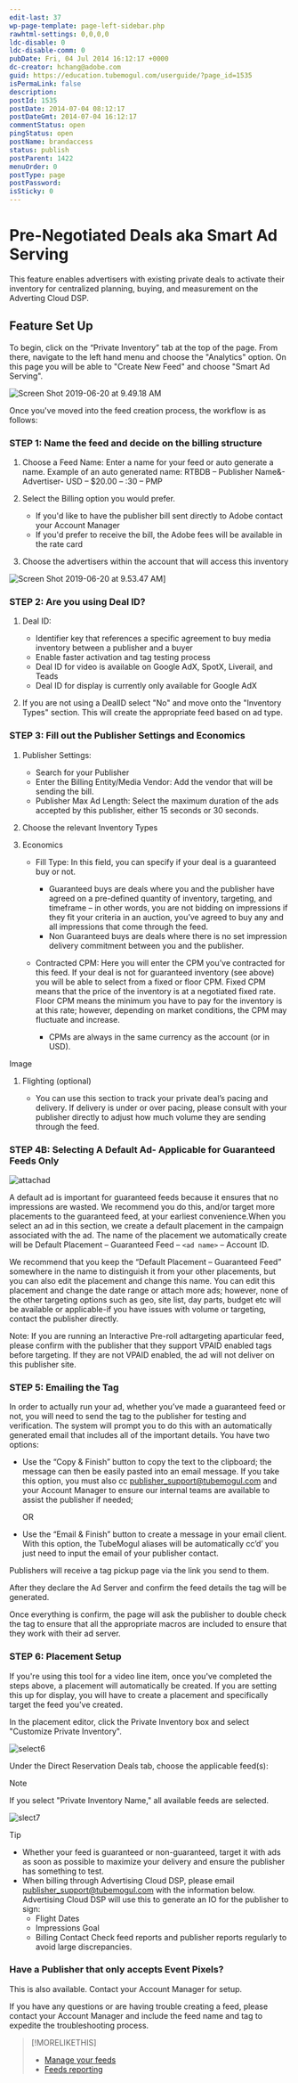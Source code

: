 ```yaml
---
edit-last: 37
wp-page-template: page-left-sidebar.php
rawhtml-settings: 0,0,0,0
ldc-disable: 0
ldc-disable-comm: 0
pubDate: Fri, 04 Jul 2014 16:12:17 +0000
dc-creator: hchang@adobe.com
guid: https://education.tubemogul.com/userguide/?page_id=1535
isPermaLink: false
description: 
postId: 1535
postDate: 2014-07-04 08:12:17
postDateGmt: 2014-07-04 16:12:17
commentStatus: open
pingStatus: open
postName: brandaccess
status: publish
postParent: 1422
menuOrder: 0
postType: page
postPassword: 
isSticky: 0
---
```


# Pre-Negotiated Deals aka Smart Ad Serving

This feature enables advertisers with existing private deals to activate their inventory for centralized planning, buying, and measurement on the Adverting Cloud DSP.

## Feature Set Up

To begin, click on the “Private Inventory” tab at the top of the page. From there, navigate to the left hand menu and choose the "Analytics" option. On this page you will be able to "Create New Feed" and choose "Smart Ad Serving".

![Screen Shot 2019-06-20 at 9.49.18 AM](assets/screen-shot-2019-06-20-at-9.49.18-am-1024x214.png)

Once you've moved into the feed creation process, the workflow is as follows:

### STEP 1: Name the feed and decide on the billing structure

1. Choose a Feed Name: Enter a name for your feed or auto generate a name. Example of an auto generated name: RTBDB – Publisher Name&- Advertiser- USD – $20.00 – :30 – PMP
1. Select the Billing option you would prefer.

    * If you'd like to have the publisher bill sent directly to Adobe contact your Account Manager
    * If you'd prefer to receive the bill, the Adobe fees will be available in the rate card

1. Choose the advertisers within the account that will access this inventory

![Screen Shot 2019-06-20 at 9.53.47 AM](assets/screen-shot-2019-06-20-at-9.53.47-am.png)]

### STEP 2: Are you using Deal ID?

1. Deal ID:

    * Identifier key that references a specific agreement to buy media inventory between a publisher and a buyer
    * Enable faster activation and tag testing process
    * Deal ID for video is available on Google AdX, SpotX, Liverail, and Teads
    * Deal ID for display is currently only available for Google AdX

1. If you are not using a DealID select "No" and move onto the "Inventory Types" section. This will create the appropriate feed based on ad type.

### STEP 3: Fill out the Publisher Settings and Economics

1. Publisher Settings:

    * Search for your Publisher
    * Enter the Billing Entity/Media Vendor: Add the vendor that will be sending the bill.
    * Publisher Max Ad Length: Select the maximum duration of the ads accepted by this publisher, either 15 seconds or 30 seconds.

1. Choose the relevant Inventory Types
1. Economics

    * Fill Type: In this field, you can specify if your deal is a guaranteed buy or not.

        * Guaranteed buys are deals where you and the publisher have agreed on a pre-defined quantity of inventory, targeting, and timeframe – in other words, you are not bidding on impressions if they fit your criteria in an auction, you’ve agreed to buy any and all impressions that come through the feed.
        * Non Guaranteed buys are deals where there is no set impression delivery commitment between you and the publisher.

    * Contracted CPM: Here you will enter the CPM you’ve contracted for this feed. If your deal is not for guaranteed inventory (see above) you will be able to select from a fixed or floor CPM. Fixed CPM means that the price of the inventory is at a negotiated fixed rate. Floor CPM means the minimum you have to pay for the inventory is at this rate; however, depending on market conditions, the CPM may fluctuate and increase.

        * CPMs are always in the same currency as the account (or in USD).

Image

1. Flighting (optional)

    * You can use this section to track your private deal’s pacing and delivery. If delivery is under or over pacing, please consult with your publisher directly to adjust how much volume they are sending through the feed. 

### STEP 4B: Selecting A Default Ad- Applicable for Guaranteed Feeds Only

![attachad](assets/attachad1.png)

A default ad is important for guaranteed feeds because it ensures that no impressions are wasted. We recommend you do this, and/or target more placements to the guaranteed feed, at your earliest convenience.When you select an ad in this section, we create a default placement in the campaign associated with the ad. The name of the placement we automatically create will be Default Placement – Guaranteed Feed – `<ad name>` – Account ID. 

We recommend that you keep the “Default Placement – Guaranteed Feed” somewhere in the name to distinguish it from your other placements, but you can also edit the placement and change this name. You can edit this placement and change the date range or attach more ads; however, none of the other targeting options such as geo, site list, day parts, budget etc will be available or applicable-if you have issues with volume or targeting, contact the publisher directly.

Note: If you are running an Interactive Pre-roll adtargeting aparticular feed, please confirm with the publisher that they support VPAID enabled tags before targeting. If they are not VPAID enabled, the ad will not deliver on this publisher site.

### STEP 5: Emailing the Tag

In order to actually run your ad, whether you’ve made a guaranteed feed or not, you will need to send the tag to the publisher for testing and verification.   The system will prompt you to do this with an automatically generated email that includes all of the important details. You have two options:

* Use the “Copy & Finish” button to copy the text to the clipboard; the message can then be easily pasted into an email message. If you take this option, you must also cc  [publisher_support@tubemogul.com](mailto:publisher_support@tubemogul.com) and your Account Manager to ensure our internal teams are available to assist the publisher if needed;

  OR

* Use the “Email & Finish” button to create a message in your email client. With this option, the TubeMogul aliases will be automatically cc’d’ you just need to input the email of your publisher contact.

Publishers will receive a tag pickup page via the link you send to them.

After they declare the Ad Server and confirm the feed details the tag will be generated.

Once everything is confirm, the page will ask the publisher to double check the tag to ensure that all the appropriate macros are included to ensure that they work with their ad server.

### STEP 6: Placement Setup

If you're using this tool for a video line item, once you've completed the steps above, a placement will automatically be created. If you are setting this up for display, you will have to create a placement and specifically target the feed you've created.

In the placement editor, click the Private Inventory box and select "Customize Private Inventory".

![select6](assets/select6.png)

Under the Direct Reservation Deals tab, choose the applicable feed(s):

>[!NOTE]
>
>If you select "Private Inventory Name," all available feeds are selected.

![slect7](assets/slect7.png)

>[!TIP]
>
>* Whether your feed is guaranteed or non-guaranteed, target it with ads as soon as possible to maximize your delivery and ensure the publisher has something to test.
>* When billing through Advertising Cloud DSP, please email [publisher_support@tubemogul.com](mailto:publisher_support@tubemogul.com) with the information below. Advertising Cloud DSP will use this to generate an IO for the publisher to sign:
>    * Flight Dates
>    * Impressions Goal
>    * Billing Contact
> Check feed reports and publisher reports regularly to avoid large discrepancies.

### Have a Publisher that only accepts Event Pixels?

This is also available. Contact your Account Manager for setup.

If you have any questions or are having trouble creating a feed, please contact your Account Manager and include the feed name and tag to expedite the troubleshooting process.

>[!MORELIKETHIS]
>
>* [Manage your feeds](brandaccess/feed-management.md)
>* [Feeds reporting](https://education.tubemogul.com/user-guide/planning/private-inventory/brandaccess/feeds-reporting/)
